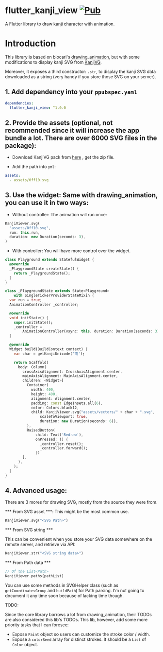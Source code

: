 # flutter_kanji_view [![Pub](https://img.shields.io/badge/pub-1.0.0-blue)](https://pub.dartlang.org/packages/drawing_animation)

A Flutter library to draw kanji character with animation.

# Introduction

This library is based on biocarl's [drawing_animation](https://github.com/biocarl/drawing_animation), but with some modifications to display kanji SVG from [KanjiVG](https://kanjivg.tagaini.net/).

Moreover, it exposes a third constructor: `.str`, to display the kanji SVG data downloaded as a string (very handy if you store those SVG on your server).

## 1. Add dependency into your `ppubspec.yaml`

```yml
dependencies:
  flutter_kanji_view: ^1.0.0
```

## 2. Provide the assets (optional, not recommended since it will increase the app bundle a lot. There are over 6000 SVG files in the package):

- Download KanjiVG pack from [here](https://github.com/KanjiVG/kanjivg/releases) , get the zip file.

- Add the path into `yml`:

```yml
assets:
  - assets/0ff10.svg
```

## 3. Use the widget: Same with drawing_animation, you can use it in two ways:

- Without controller: The animation will run once:

```dart
KanjiViewer.svg(
  "assets/0ff10.svg",
  run: this.run,
  duration: new Duration(seconds: 3),
)
```

- With controller: You will have more control over the widget.

```dart
class Playground extends StatefulWidget {
  @override
  _PlaygroundState createState() {
    return _PlaygroundState();
  }
}

class _PlaygroundState extends State<Playground>
    with SingleTickerProviderStateMixin {
  var run = true;
  AnimationController _controller;

  @override
  void initState() {
    super.initState();
    _controller =
        AnimationController(vsync: this, duration: Duration(seconds: 3));
  }

  @override
  Widget build(BuildContext context) {
    var char = getKanjiUnicode('雨');

    return Scaffold(
      body: Column(
        crossAxisAlignment: CrossAxisAlignment.center,
        mainAxisAlignment: MainAxisAlignment.center,
        children: <Widget>[
          Container(
            width: 400,
            height: 400,
            alignment: Alignment.center,
            padding: const EdgeInsets.all(6),
            color: Colors.black12,
            child: KanjiViewer.svg("assets/vectors/" + char + ".svg",
                scaleToViewport: true,
                duration: new Duration(seconds: 6)),
          ),
          RaisedButton(
              child: Text('Redraw'),
              onPressed: () {
                _controller.reset();
                _controller.forward();
              })
        ],
      ),
    );
  }
}
```

## 4. Advanced usage:

There are 3 mores for drawing SVG, mostly from the source they were from.

*** From SVG asset ***: This might be the most common use.

```dart
KanjiViewer.svg("<SVG Path>")
```

*** From SVG string ***

This can be convenient when you store your SVG data somewhere on the remote server, and retrieve via API:

```dart
KanjiViewer.str("<SVG string data>")
```

*** From Path data ***

```dart
// Of the List<Path>
KanjiViewer.paths(pathList)
```

You can use some methods in SVGHelper class (such as `getCoordinatesGroup` and `buildPath`) for Path parsing. I'm not going to document it any time soon because of lacking time though.

TODO:

Since the core library borrows a lot from drawing_animation, their TODOs are also considered this lib's TODOs. This lib, however, add some more priority tasks that I can foresee:

- Expose `Paint` object so users can customize the stroke color / width.
- Expose a `colorSeed` array for distinct strokes. It should be a `List` of `Color` object.
